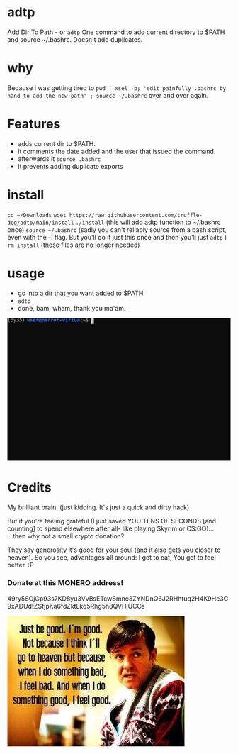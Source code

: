 # adtp
Add Dir To Path - or `adtp`
One command to add current directory to $PATH and source ~/.bashrc. Doesn't add  duplicates. 

# why
Because I was getting tired to `pwd | xsel -b; 'edit painfully .bashrc by hand to add the new path' ; source ~/.bashrc` over and over again. 

# Features
* adds current dir to $PATH.
* it comments the date added and the user that issued the command.
* afterwards it `source .bashrc`
* it prevents adding duplicate exports 

# install
`cd ~/Downloads`
`wget https://raw.githubusercontent.com/truffle-dog/adtp/main/install`
`./install` (this will add adtp function to ~/.bashrc once)
`source ~/.bashrc` (sadly you can't reliably source from a bash script, even with the -i flag. But you'll do it just this once and then you'll just `adtp` )
`rm install` (these files are no longer needed)

# usage
* go into a dir that you want added to $PATH
* `adtp`
* done, bam, wham, thank you ma'am. 

![Usage Example](./docs/usage_example.svg)

# Credits
My brilliant brain. 
(just kidding. It's just a quick and  dirty hack)

But if you're feeling grateful (I just saved YOU TENS OF SECONDS [and counting] to spend elsewhere after all- like playing Skyrim or CS:GO)...
...then why not a small crypto donation? 

They say generosity it's good for your soul (and it also gets you closer to heaven).
So you see, advantages all around: I get to eat, You get to feel better. :P 

### Donate at this MONERO address!
49ry5SGjGp93s7KD8yu3VvBsETcwSmnc3ZYNDnQ6J2RHhtuq2H4K9He3G9xADUdtZSfjpKa6fdZktLkq5Rhg5h8QVHiUCCs

![Derek says](./docs/derek.jpg)
